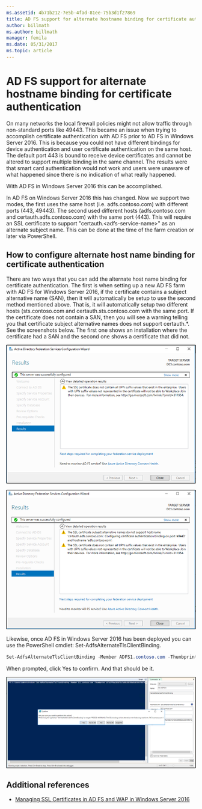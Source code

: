 ```yaml
---
ms.assetid: 4b71b212-7e5b-4fad-81ee-75b3d1f27869
title: AD FS support for alternate hostname binding for certificate authentication
author: billmath
ms.author: billmath
manager: femila
ms.date: 05/31/2017
ms.topic: article
---
```

# AD FS support for alternate hostname binding for certificate authentication

On many networks the local firewall policies might not allow traffic through non-standard ports like 49443. This became an issue when trying to accomplish certificate authentication with AD FS prior to AD FS in Windows Server 2016. This is because you could not have different bindings for device authentication and user certificate authentication on the same host. The default port 443 is bound to receive device certificates and cannot be altered to support multiple binding in the same channel. The results were that smart card authentication would not work and users were unaware of what happened since there is no indication of what really happened.

With AD FS in Windows Server 2016 this can be accomplished.

In AD FS on Windows Server 2016 this has changed. Now we support two modes, the first uses the same host (i.e. adfs.contoso.com) with different ports (443, 49443). The second used different hosts (adfs.contoso.com and certauth.adfs.contoso.com) with the same port (443). This will require an SSL certificate to support "certauth.\<adfs-service-name>" as an alternate subject name. This can be done at the time of the farm creation or later via PowerShell.

## How to configure alternate host name binding for certificate authentication
There are two ways that you can add the alternate host name binding for certificate authentication. The first is when setting up a new AD FS farm with AD FS for Windows Server 2016, if the certificate contains a subject alternative name (SAN), then it will automatically be setup to use the second method mentioned above. That is, it will automatically setup two different hosts (sts.contoso.com and certauth.sts.contoso.com with the same port. If the certificate does not contain a SAN, then you will see a warning telling you that certificate subject alternative names does not support certauth.*. See the screenshots below. The first one shows an installation where the certificate had a SAN and the second one shows a certificate that did not.

![alternate hostname binding](media/AD-FS-support-for-alternate-hostname-binding-for-certificate-authentication/ADFS_CA_1.png)

![alternate hostname binding](media/AD-FS-support-for-alternate-hostname-binding-for-certificate-authentication/ADFS_CA_2.png)

Likewise, once AD FS in Windows Server 2016 has been deployed you can use the PowerShell cmdlet: Set-AdfsAlternateTlsClientBinding.

```powershell
Set-AdfsAlternateTlsClientBinding -Member ADFS1.contoso.com -Thumbprint '<thumbprint of cert>'
```

When prompted, click Yes to confirm.  And that should  be it.

![alternate hostname binding](media/AD-FS-support-for-alternate-hostname-binding-for-certificate-authentication/ADFS_CA_3.png)

## Additional references

* [Managing SSL Certificates in AD FS and WAP in Windows Server 2016](./manage-ssl-certificates-ad-fs-wap.md)

